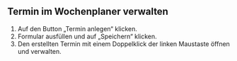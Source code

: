 **Termin im Wochenplaner verwalten**
----------------
1. Auf den Button „Termin anlegen“ klicken.
2. Formular ausfüllen und auf „Speichern“ klicken.
3. Den erstellten Termin mit einem Doppelklick der linken Maustaste öffnen und verwalten.
